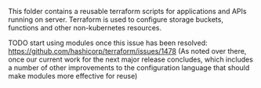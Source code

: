 This folder contains a reusable terraform scripts for applications and APIs
running on server. Terraform is used to configure storage buckets, functions
and other non-kubernetes resources.

TODO start using modules once this issue has been resolved:
https://github.com/hashicorp/terraform/issues/1478
(As noted over there, once our current work for the next major release concludes, which includes a number of other improvements to the configuration language that should make modules more effective for reuse)
